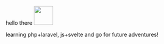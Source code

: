 hello there <img src="https://github.githubassets.com/images/mona-loading-dark.gi](https://github.com/images/mona-whisper.gif" height="50">

learning php+laravel, js+svelte and go for future adventures!
